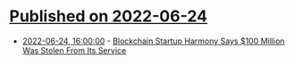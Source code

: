 # [Published on 2022-06-24](index.md)

* [2022-06-24, 16:00:00](https://tech.slashdot.org/story/22/06/24/1532217/blockchain-startup-harmony-says-100-million-was-stolen-from-its-service?utm_source=rss1.0mainlinkanon&utm_medium=feed) - [Blockchain Startup Harmony Says $100 Million Was Stolen From Its Service](https://tech.slashdot.org/story/22/06/24/1532217/blockchain-startup-harmony-says-100-million-was-stolen-from-its-service?utm_source=rss1.0mainlinkanon&utm_medium=feed)
